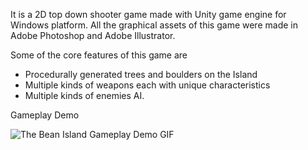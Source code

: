 It is a 2D top down shooter game made with Unity game engine for Windows platform.
All the graphical assets of this game were made in Adobe Photoshop and Adobe Illustrator.

Some of the core features of this game are 
* Procedurally generated trees and boulders on the Island
* Multiple kinds of weapons each with unique characteristics
* Multiple kinds of enemies AI.

Gameplay Demo

![The Bean Island Gameplay Demo GIF](https://github.com/MrTee99/The-Bean-Island/blob/main/Demo%20GIF/GameplayDemo_GIF.gif)
